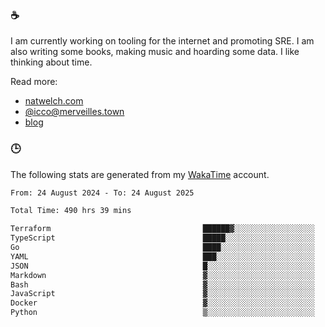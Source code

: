 ### ☕

I am currently working on tooling for the internet and promoting SRE. I am also writing some books, making music and hoarding some data. I like thinking about time.

Read more:

 - [natwelch.com](https://natwelch.com)
 - [@icco@merveilles.town](https://merveilles.town/@icco)
 - [blog](https://writing.natwelch.com)

### 🕒

The following stats are generated from my [WakaTime](https://wakatime.com/@icco) account.

<!--START_SECTION:waka-->

```txt
From: 24 August 2024 - To: 24 August 2025

Total Time: 490 hrs 39 mins

Terraform                                  ██████▓░░░░░░░░░░░░░░░░░░   26.68 %
TypeScript                                 █████░░░░░░░░░░░░░░░░░░░░   19.76 %
Go                                         ████░░░░░░░░░░░░░░░░░░░░░   15.42 %
YAML                                       ███░░░░░░░░░░░░░░░░░░░░░░   11.89 %
JSON                                       █░░░░░░░░░░░░░░░░░░░░░░░░   04.27 %
Markdown                                   ▓░░░░░░░░░░░░░░░░░░░░░░░░   02.96 %
Bash                                       ▓░░░░░░░░░░░░░░░░░░░░░░░░   02.81 %
JavaScript                                 ▓░░░░░░░░░░░░░░░░░░░░░░░░   02.16 %
Docker                                     ▓░░░░░░░░░░░░░░░░░░░░░░░░   02.08 %
Python                                     ▒░░░░░░░░░░░░░░░░░░░░░░░░   01.63 %
```

<!--END_SECTION:waka-->
